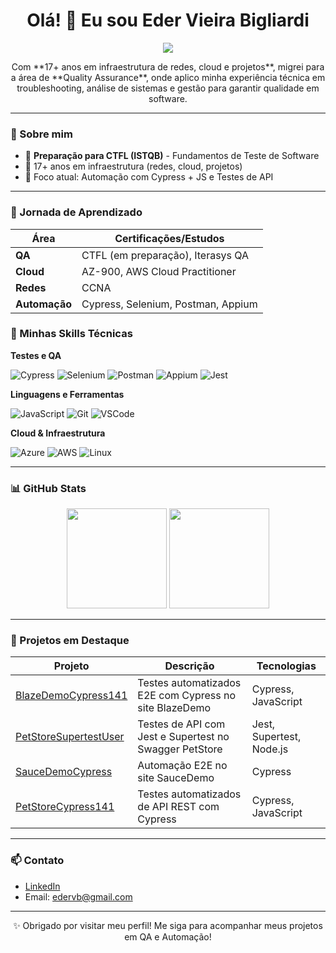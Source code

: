 <h1 align="center">Olá! 👋 Eu sou Eder Vieira Bigliardi</h1>

<p align="center">
<img src="https://img.shields.io/badge/Disponível%20para%20novas%20oportunidades-green?style=for-the-badge"/>
</p>

<p align="center">
Com **17+ anos em infraestrutura de redes, cloud e projetos**, migrei para a área de **Quality Assurance**, onde aplico minha experiência técnica em troubleshooting, análise de sistemas e gestão para garantir qualidade em software.  
</p>

---

### 🧪 Sobre mim

- 🎯 **Preparação para CTFL (ISTQB)** - Fundamentos de Teste de Software  
- 🧰 17+ anos em infraestrutura (redes, cloud, projetos)  
- 🚀 Foco atual: Automação com Cypress + JS e Testes de API  

---

### 📜 Jornada de Aprendizado

| Área           | Certificações/Estudos                  |
|----------------|----------------------------------------|
| **QA**         | CTFL (em preparação), Iterasys QA      |
| **Cloud**      | AZ-900, AWS Cloud Practitioner         |
| **Redes**      | CCNA                                   |
| **Automação**  | Cypress, Selenium, Postman, Appium     |
  

### 💼 Minhas Skills Técnicas

**Testes e QA**

![Cypress](https://img.shields.io/badge/-Cypress-17202C?style=flat&logo=cypress&logoColor=white)
![Selenium](https://img.shields.io/badge/-Selenium-43B02A?style=flat&logo=selenium)
![Postman](https://img.shields.io/badge/-Postman-F26B38?style=flat&logo=postman)
![Appium](https://img.shields.io/badge/-Appium-ffffff?style=flat&logo=appium&logoColor=purple)
![Jest](https://img.shields.io/badge/-Jest-C21325?style=flat&logo=jest)

**Linguagens e Ferramentas**

![JavaScript](https://img.shields.io/badge/-JavaScript-F7DF1E?style=flat&logo=javascript&logoColor=black)
![Git](https://img.shields.io/badge/-Git-F05032?style=flat&logo=git)
![VSCode](https://img.shields.io/badge/-VS%20Code-007ACC?style=flat&logo=visual-studio-code)

**Cloud & Infraestrutura**

![Azure](https://img.shields.io/badge/-Azure-0078D4?style=flat&logo=microsoft-azure)
![AWS](https://img.shields.io/badge/-AWS-232F3E?style=flat&logo=amazon-aws)
![Linux](https://img.shields.io/badge/-Linux-FCC624?style=flat&logo=linux)

---

### 📊 GitHub Stats

<p align="center">
  <img height="160em" src="https://github-readme-stats.vercel.app/api?username=ederbigliardi&show_icons=true&theme=tokyonight&count_private=true"/>
  <img height="160em" src="https://github-readme-stats.vercel.app/api/top-langs/?username=ederbigliardi&layout=compact&langs_count=6&theme=tokyonight"/>
</p>

---

### 🚀 Projetos em Destaque

| Projeto | Descrição | Tecnologias |
|--------|-----------|-------------|
| [BlazeDemoCypress141](https://github.com/ederbigliardi/BlazeDemoCypress141) | Testes automatizados E2E com Cypress no site BlazeDemo | Cypress, JavaScript |
| [PetStoreSupertestUser](https://github.com/ederbigliardi/PetStoreSupertestUser) | Testes de API com Jest e Supertest no Swagger PetStore | Jest, Supertest, Node.js |
| [SauceDemoCypress](https://github.com/ederbigliardi/SauceDemoCypress) | Automação E2E no site SauceDemo | Cypress |
| [PetStoreCypress141](https://github.com/ederbigliardi/PetStoreCypress141) | Testes automatizados de API REST com Cypress | Cypress, JavaScript |

---

### 📫 Contato

- [LinkedIn](https://www.linkedin.com/in/eder-bigliardi-qa/)
- Email: edervb@gmail.com

---

<p align="center">
✨ Obrigado por visitar meu perfil! Me siga para acompanhar meus projetos em QA e Automação!
</p>
